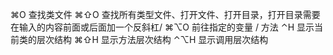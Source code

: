 ⌘O 查找类文件
⌘⇧O 查找所有类型文件、打开文件、打开目录，打开目录需要在输入的内容前面或后面加一个反斜杠/
⌘⌥O 前往指定的变量 / 方法
⌃H 显示当前类的层次结构
⌘⇧H 显示方法层次结构
⌃⌥H 显示调用层次结构
